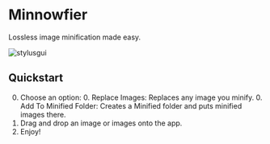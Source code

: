 Minnowfier
==========

Lossless image minification made easy.

![stylusgui](http://caseymorrisus.github.io/Minnowfier/img/minnow_preview.png)

Quickstart
----------

0. Choose an option:
	0. Replace Images: Replaces any image you minify. 
	0. Add To Minified Folder: Creates a Minified folder and puts minified images there.
0. Drag and drop an image or images onto the app.
0. Enjoy!
